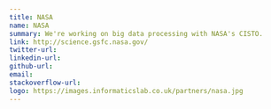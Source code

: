 ```yaml
---
title: NASA
name: NASA
summary: We're working on big data processing with NASA's CISTO.
link: http://science.gsfc.nasa.gov/
twitter-url: 
linkedin-url: 
github-url: 
email: 
stackoverflow-url: 
logo: https://images.informaticslab.co.uk/partners/nasa.jpg
---
```


